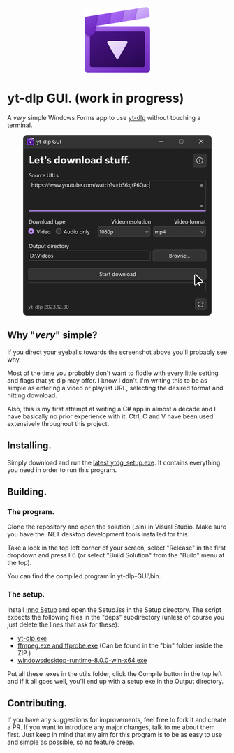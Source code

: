 <p align="center">
    <img height="150" alt="Project logo, which is a purple clapperboard with a play icon in the center." src="/assets/logo.png">
</p>

# yt-dlp GUI. (work in progress)

A _very_ simple Windows Forms app to use [yt-dlp](https://github.com/yt-dlp/yt-dlp) without touching a terminal.

<p align="center">
    <img width="432" alt="Screenshot of the UI." src="/assets/Screenshot_dark.svg">
</p>

## Why "_very_" simple?

If you direct your eyeballs towards the screenshot above you'll probably see why.

Most of the time you probably don't want to fiddle with every little setting and flags that yt-dlp may offer. I know I don't. I'm writing this to be as simple as entering a video or playlist URL, selecting the desired format and hitting download. 

Also, this is my first attempt at writing a C# app in almost a decade and I have basically no prior experience with it. Ctrl, C and V have been used extensively throughout this project.

## Installing.

Simply download and run the [latest ytdg_setup.exe](../../releases/latest/download/ytdg_setup.exe). It contains everything you need in order to run this program.

## Building.

### The program.

Clone the repository and open the solution (.sln) in Visual Studio. Make sure you have the .NET desktop development tools installed for this.

Take a look in the top left corner of your screen, select "Release" in the first dropdown and press F6 (or select "Build Solution" from the "Build" menu at the top).

You can find the compiled program in yt-dlp-GUI\bin.

### The setup.

Install [Inno Setup](https://jrsoftware.org/isinfo.php) and open the Setup.iss in the Setup directory. The script expects the following files in the "deps" subdirectory (unless of course you just delete the lines that ask for these):

- [yt-dlp.exe](https://github.com/yt-dlp/yt-dlp/releases/latest/download/yt-dlp.exe)
- [ffmpeg.exe and ffprobe.exe](https://github.com/yt-dlp/FFmpeg-Builds/releases/download/latest/ffmpeg-master-latest-win64-gpl.zip) (Can be found in the "bin" folder inside the ZIP.)
- [windowsdesktop-runtime-8.0.0-win-x64.exe](https://dotnet.microsoft.com/en-us/download/dotnet/thank-you/runtime-desktop-8.0.0-windows-x64-installer)

Put all these .exes in the utils folder, click the Compile button in the top left and if it all goes well, you'll end up with a setup exe in the Output directory.

## Contributing.

If you have any suggestions for improvements, feel free to fork it and create a PR. If you want to introduce any major changes, talk to me about them first. Just keep in mind that my aim for this program is to be as easy to use and simple as possible, so no feature creep.
